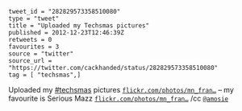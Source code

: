 ```
tweet_id = "282829573358510080"
type = "tweet"
title = "Uploaded my Techsmas pictures"
published = 2012-12-23T12:46:39Z
retweets = 0
favourites = 3
source = "twitter"
source_url = "https://twitter.com/cackhanded/status/282829573358510080"
tag = [ "techsmas",]
```

Uploaded my [#techsmas](/tags/techsmas/) pictures [`flickr.com/photos/mn_fran…`](http://www.flickr.com/photos/mn_francis/sets/72157632320352394/) – my favourite is Serious Mazz [`flickr.com/photos/mn_fran…`](http://www.flickr.com/photos/mn_francis/8299217599/in/set-72157632320352394) /cc [`@amosie`](https://twitter.com/amosie)

